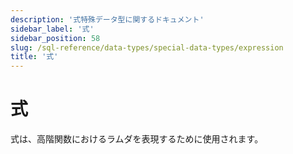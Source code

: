 ```yaml
---
description: '式特殊データ型に関するドキュメント'
sidebar_label: '式'
sidebar_position: 58
slug: /sql-reference/data-types/special-data-types/expression
title: '式'
---
```



# 式

式は、高階関数におけるラムダを表現するために使用されます。
